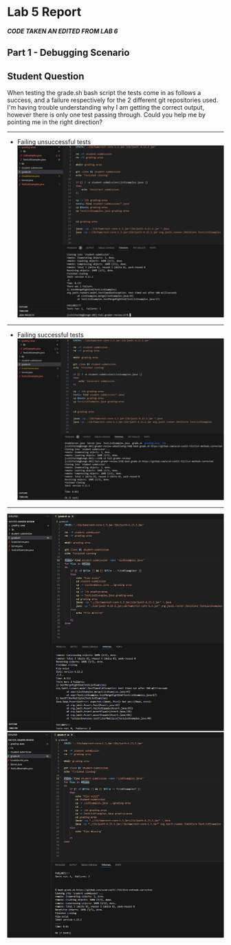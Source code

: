 # Lab 5 Report

***CODE TAKEN AN EDITED FROM LAB 6***

## **Part 1 - Debugging Scenario**
Student Question
---
When testing the grade.sh bash script the tests come in as follows a success, and a failure respectively for the 2 different git repositories used. I'm having trouble understanding why I am getting the correct output, however there is only one test passing through. Could you help me by pointing me in the right direction?

---
* Failing unsuccessful tests
![Ff](Photos/LabRep5/Fail_fail.png)

---

* Failing successful tests
![Fs](Photos/LabRep5/Fail_Suc.png)

---

![Sf](Photos/LabRep5/Suc_Fail.png)
![Ss](Photos/LabRep5/Suc_Suc.png)
